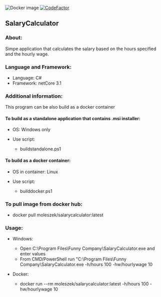 ![Docker image](https://github.com/moleszek/salarycalculator/workflows/Docker%20image/badge.svg) [![CodeFactor](https://www.codefactor.io/repository/github/moleszek/salarycalculator/badge)](https://www.codefactor.io/repository/github/moleszek/salarycalculator)

## SalaryCalculator

### About:

Simpe application that calculates the salary based on the hours specified and the hourly wage.

### Language and Framework:

* Language: C#
* Framework: netCore 3.1

### Additional information:

This program can be also build as a docker container

#### To build as a standalone application that contains .msi installer:

* OS: Windows only

* Use script: 
    * buildstandalone.ps1

#### To build as a docker container:

* OS in container: Linux

* Use script:
    
    * builddocker.ps1

### To pull image from docker hub:

* docker pull moleszek/salarycalculator:latest

### Usage:

* Windows:
    
    * Open C:\Program Files\Funny Company\SalaryCalculator.exe and enter values
    * From CMD/PowerShell run "C:\Program Files\Funny Company\SalaryCalculator.exe -h/hours 100 -hw/hourlywage 10

* Docker:

    * docker run --rm moleszek/salarycalculator:latest -h/hours 100 -hw/hourlywage 10